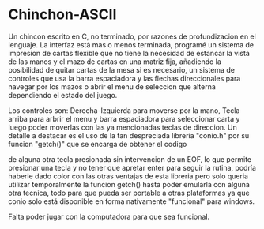 # Chinchon-ASCII
Un chincon escrito en C, no terminado, por razones de profundizacion en el lenguaje.
La interfaz está mas o menos terminada, programé un sistema de impresion de cartas flexible que no tiene la necesidad de estancar la vista de las manos y el mazo de cartas en una matriz fija, añadiendo la posibilidad de quitar cartas de la mesa si es necesario, un sistema de controles que usa la barra espaciadora y las flechas direccionales para navegar por los mazos o abrir el menu de seleccion que alterna dependiendo el estado del juego.


Los controles son: Derecha-Izquierda para moverse por la mano, Tecla arriba para arbrir el menu y barra espaciadora para seleccionar carta y luego poder moverlas con las ya mencionadas teclas de direccion.
Un detalle a destacar es el uso de la tan despreciada libreria "conio.h" por su funcion "getch()" que se encarga de obtener el codigo 


de alguna otra tecla presionada sin intervencion de un EOF, lo que permite presionar una tecla y no tener que apretar enter para seguir
la rutina, podría haberle dado color con las otras ventajas de esta libreria pero solo queria utilizar temporalmente la funcion getch() hasta poder emularla con alguna otra tecnica, todo para que pueda ser portable a otras plataformas ya que conio solo está disponible en forma nativamente "funcional" para windows.



Falta poder jugar con la computadora para que sea funcional.
